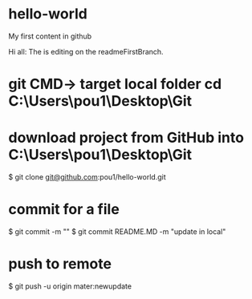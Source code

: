 # hello-world
My first content in github

Hi all:
The is editing on the readmeFirstBranch.

# git CMD-> target local folder cd C:\Users\pou1\Desktop\Git
# download project from GitHub into C:\Users\pou1\Desktop\Git
$ git clone git@github.com:pou1/hello-world.git


# commit for a file
$ git commit <fileName> -m "<message for this commit>"
$ git commit README.MD -m "update in local"

# push to remote
$ git push -u origin mater:newupdate